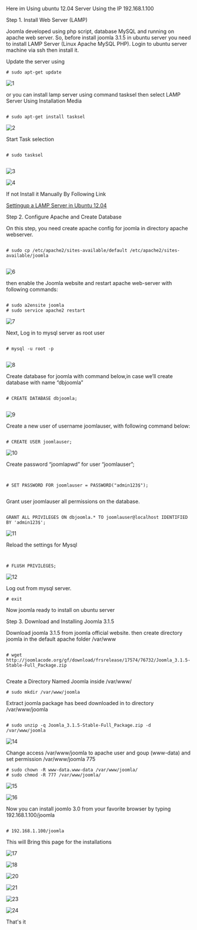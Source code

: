 Here im Using ubuntu 12.04 Server 
Using the IP  192.168.1.100


Step 1. Install Web Server (LAMP)

Joomla developed using php script, database MySQL and running on apache web server. So, before install joomla 3.1.5 in ubuntu server you need to install LAMP Server (Linux Apache MySQL PHP). Login to ubuntu server machine via ssh then install it.


Update the server using 

```
# sudo apt-get update

```


![1](https://github.com/babinlonston/Ubuntu-Linux-Stuffs/raw/master/Joomla%20Installation/Selection_002.png)



or you can install lamp server using command tasksel then select LAMP Server Using Installation Media 


```

# sudo apt-get install tasksel

```


![2](https://github.com/babinlonston/Ubuntu-Linux-Stuffs/raw/master/Joomla%20Installation/Selection_003.png)


Start Task selection


```

# sudo tasksel


```


![3](https://github.com/babinlonston/Ubuntu-Linux-Stuffs/raw/master/Joomla%20Installation/Selection_004.png)



![4](https://github.com/babinlonston/Ubuntu-Linux-Stuffs/raw/master/Joomla%20Installation/Selection_005.png)



If not Install it Manually By Following Link 


[Settingup a LAMP Server in Ubuntu 12.04](https://github.com/babinlonston/Ubuntu-Linux-Stuffs/wiki/Settingup-a-LAMP-Server-in-Ubuntu12.04)

Step 2. Configure Apache and Create Database

On this step, you need create apache config for joomla in directory apache webserver.


```

# sudo cp /etc/apache2/sites-available/default /etc/apache2/sites-available/joomla


```

![6](https://github.com/babinlonston/Ubuntu-Linux-Stuffs/raw/master/Joomla%20Installation/Selection_006.png)

then enable the Joomla website and restart apache web-server with following commands:


```

# sudo a2ensite joomla
# sudo service apache2 restart

```


![7](https://github.com/babinlonston/Ubuntu-Linux-Stuffs/raw/master/Joomla%20Installation/Selection_007.png)


Next, Log in to mysql server as root user



```

# mysql -u root -p


```



![8](https://github.com/babinlonston/Ubuntu-Linux-Stuffs/raw/master/Joomla%20Installation/Selection_008.png)



Create database for joomla with command below,in case we’ll create database with name “dbjoomla”



```

# CREATE DATABASE dbjoomla;


```

![9](https://github.com/babinlonston/Ubuntu-Linux-Stuffs/raw/master/Joomla%20Installation/Selection_009.png)



Create a new user of username joomlauser, with following command below:


```

# CREATE USER joomlauser;

```

![10](https://github.com/babinlonston/Ubuntu-Linux-Stuffs/raw/master/Joomla%20Installation/Selection_010.png)


Create password “joomlapwd” for user “joomlauser”;


```


# SET PASSWORD FOR joomlauser = PASSWORD("admin123$");


```


Grant user joomlauser all permissions on the database.


```

GRANT ALL PRIVILEGES ON dbjoomla.* TO joomlauser@localhost IDENTIFIED BY 'admin123$';

```

![11](https://github.com/babinlonston/Ubuntu-Linux-Stuffs/raw/master/Joomla%20Installation/Selection_011.png)


Reload the settings for Mysql 


```


# FLUSH PRIVILEGES;

```


![12](https://github.com/babinlonston/Ubuntu-Linux-Stuffs/raw/master/Joomla%20Installation/Selection_012.png)


Log out from mysql server.


```
# exit

```

Now joomla ready to install on ubuntu server




Step 3. Download and Installing Joomla 3.1.5

Download joomla 3.1.5 from joomla official website. then create directory joomla  in the default apache folder /var/www


```

# wget http://joomlacode.org/gf/download/frsrelease/17574/76732/Joomla_3.1.5-Stable-Full_Package.zip


```
Create a Directory Named Joomla inside /var/www/


```
# sudo mkdir /var/www/joomla

```

Extract joomla package has beed downloaded in to directory /var/www/joomla


```

# sudo unzip -q Joomla_3.1.5-Stable-Full_Package.zip -d /var/www/joomla

```


![14](https://github.com/babinlonston/Ubuntu-Linux-Stuffs/raw/master/Joomla%20Installation/Selection_014.png)


Change access /var/www/joomla to apache user and goup (www-data) and set permission /var/www/joomla 775


```
# sudo chown -R www-data.www-data /var/www/joomla/
# sudo chmod -R 777 /var/www/joomla/

```



![15](https://github.com/babinlonston/Ubuntu-Linux-Stuffs/raw/master/Joomla%20Installation/Selection_015.png)


![16](https://github.com/babinlonston/Ubuntu-Linux-Stuffs/raw/master/Joomla%20Installation/Selection_016.png)


Now you can install joomlo 3.0 from your favorite browser by typing 192.168.1.100/joomla


```

# 192.168.1.100/joomla

```

This will Bring this page for the installations 



![17](https://github.com/babinlonston/Ubuntu-Linux-Stuffs/raw/master/Joomla%20Installation/Selection_017.png)



![18](https://github.com/babinlonston/Ubuntu-Linux-Stuffs/raw/master/Joomla%20Installation/Selection_018.png)


![20](https://github.com/babinlonston/Ubuntu-Linux-Stuffs/raw/master/Joomla%20Installation/Selection_020.png)



![21](https://github.com/babinlonston/Ubuntu-Linux-Stuffs/raw/master/Joomla%20Installation/Selection_021.png)



![23](https://github.com/babinlonston/Ubuntu-Linux-Stuffs/raw/master/Joomla%20Installation/Selection_023.png)


![24](https://github.com/babinlonston/Ubuntu-Linux-Stuffs/raw/master/Joomla%20Installation/Selection_024.png)


That's it



